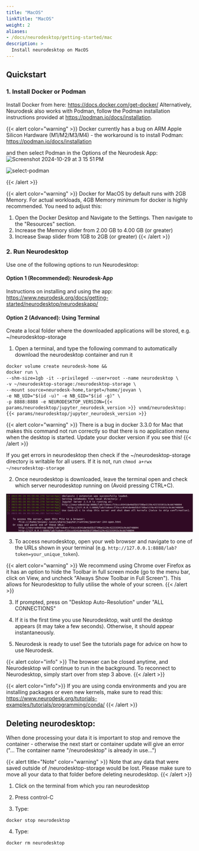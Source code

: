 ```yaml
---
title: "MacOS"
linkTitle: "MacOS"
weight: 2
aliases:
- /docs/neurodesktop/getting-started/mac
description: >
  Install neurodesktop on MacOS
---
```


## Quickstart
### 1. Install Docker or Podman
Install Docker from here: https://docs.docker.com/get-docker/ 
Alternatively, Neurodesk also works with Podman, follow the Podman installation instructions provided at https://podman.io/docs/installation.

{{< alert color="warning" >}}
Docker currently has a bug on ARM Apple Silicon Hardware (M1/M2/M3/M4) - the workaround is to install Podman: https://podman.io/docs/installation

and then select Podman in the Options of the Neurodesk App:
![Screenshot 2024-10-29 at 3 15 51 PM](https://github.com/user-attachments/assets/6546bd5e-71c2-4bdf-bda4-f3a5eaa90616)

<img width="696" alt="select-podman" src="https://github.com/user-attachments/assets/623334ad-2f65-40bc-9131-c9d271ec4210">

{{< /alert >}}

{{< alert color="warning" >}}
Docker for MacOS by default runs with 2GB Memory. For actual workloads, 4GB Memory minimum for docker is highly recommended. You need to adjust this: 
1. Open the Docker Desktop and Navigate to the Settings. Then navigate to the "Resources" section. 
2. Increase the Memory slider from 2.00 GB to 4.00 GB (or greater)
3. Increase Swap slider from 1GB to 2GB (or greater)
{{< /alert >}}




### 2. Run Neurodesktop
Use one of the following options to run Neurodesktop:

#### Option 1 (Recommended): Neurodesk-App
Instructions on installing and using the app: https://www.neurodesk.org/docs/getting-started/neurodesktop/neurodeskapp/

#### Option 2 (Advanced): Using Terminal
Create a local folder where the downloaded applications will be stored, e.g. ~/neurodesktop-storage 

1. Open a terminal, and type the following command to automatically download the neurodesktop container and run it

```shell
docker volume create neurodesk-home &&
docker run \
--shm-size=1gb -it --privileged --user=root --name neurodesktop \
-v ~/neurodesktop-storage:/neurodesktop-storage \
--mount source=neurodesk-home,target=/home/jovyan \
-e NB_UID="$(id -u)" -e NB_GID="$(id -g)" \
-p 8888:8888 -e NEURODESKTOP_VERSION={{< params/neurodesktop/jupyter_neurodesk_version >}} vnmd/neurodesktop:{{< params/neurodesktop/jupyter_neurodesk_version >}}
```

<!-- neurodesktop version found in neurodesk.github.io/data/neurodesktop.toml -->

{{< alert color="warning" >}}
There is a bug in docker 3.3.0 for Mac that makes this command not run correctly so that there is no application menu when the desktop is started. Update your docker version if you see this!
{{< /alert >}}

If you get errors in neurodesktop then check if the ~/neurodesktop-storage directory is writable for all users. If it is not, run `chmod a+rwx ~/neurodesktop-storage`

2. Once neurodesktop is downloaded, leave the terminal open and check which server neurodesktop running on (Avoid pressing CTRL+C).

![image](/static/docs/getting-started/neurodeskapp/terminal_token.png)

3. To access neurodesktop, open your web browser and navigate to one of the URLs shown in your terminal (e.g. `http://127.0.0.1:8888/lab?token=your_unique_token`).

{{< alert color="warning" >}}
We recommend using Chrome over Firefox as it has an option to hide the Toolbar in full screen mode (go to the menu bar, click on View, and uncheck "Always Show Toolbar in Full Screen"). This allows for Neurodesktop to fully utilise the whole of your screen.
{{< /alert >}}

3. If prompted, press on "Desktop Auto-Resolution" under "ALL CONNECTIONS"

4. If it is the first time you use Neurodesktop, wait until the desktop appears (it may take a few seconds). Otherwise, it should appear instantaneously.

5. Neurodesk is ready to use! See the tutorials page for advice on how to use Neurodesk.     

{{< alert color="info" >}}
The browser can be closed anytime, and Neurodesktop will continue to run in the background. To reconnect to Neurodesktop, simply start over from step 3 above.
{{< /alert >}}

{{< alert color="info">}}
If you are using conda environments and you are installing packages or even new kernels, make sure to read this: https://www.neurodesk.org/tutorials-examples/tutorials/programming/conda/
{{< /alert >}}

## Deleting neurodesktop:
When done processing your data it is important to stop and remove the container - otherwise the next start or container update will give an error ("... The container name "/neurodesktop" is already in use...")

{{< alert title="Note" color="warning" >}}
Note that any data that were saved outside of /neurodesktop-storage would be lost. Please make sure to move all your data to that folder before deleting neurodesktop.
{{< /alert >}}

1. Click on the terminal from which you ran neurodesktop

2. Press control-C

3. Type:
```shell
docker stop neurodesktop
```
4. Type:
```shell
docker rm neurodesktop
```
